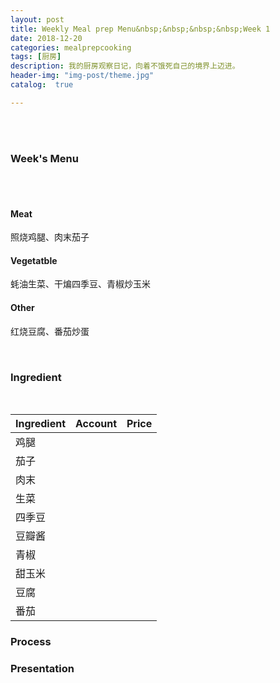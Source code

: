 ```yaml
---
layout: post
title: Weekly Meal prep Menu&nbsp;&nbsp;&nbsp;&nbsp;Week 1
date: 2018-12-20
categories: mealprepcooking
tags: [厨房]
description: 我的厨房观察日记，向着不饿死自己的境界上迈进。
header-img: "img-post/theme.jpg"
catalog:  true

---
```


 <br />
 <br />
    

### Week's Menu
<br />
<br />

#### Meat
照烧鸡腿、肉末茄子
#### Vegetatble
蚝油生菜、干煸四季豆、青椒炒玉米
#### Other
红烧豆腐、番茄炒蛋


<br />

### Ingredient

<br />

|Ingredient|Account|Price|
| ------ | ------ | ------ |
|鸡腿|||
|茄子|||
|肉末|||
|生菜|||
|四季豆|||
|豆瓣酱|||
|青椒|||
|甜玉米|||
|豆腐|||
|番茄|||


### Process



### Presentation


